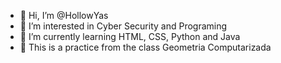 - 👋 Hi, I’m @HollowYas
- 👀 I’m interested in Cyber Security and Programing
- 🌱 I’m currently learning HTML, CSS, Python and Java
- 👀 This is a practice from the class Geometria Computarizada

